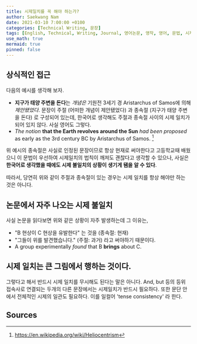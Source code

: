```yaml
---
title: 시제일치를 꼭 해야 하는가?
author: Saekwang Nam
date: 2021-03-10 7:00:00 +0100
categories: [Technical Writing, 문장]
tags: [English, Technical, Writing, Journal, 영어논문, 영작, 영어, 문법, 시제 일치, tense agreement, tense consistency]
use_math: true
mermaid: true
pinned: false
---
```


## 상식적인 접근
다음의 예시를 생각해 보자.
- **지구가 태양 주변을 돈다**는 *개념은* 기원전 3세기 경 Aristarchus of Samos에 의해 *제안됐었다*.
문장이 주절 (어떠한 개념이 제안됐었다) 과 종속절 (지구가 태양 주변을 돈다) 로 구성되어 있는데, 한국어로 생각해도 주절과 종속절 사이의 시제 일치가 되어 있지 않다. 사실 영어도 그렇다.
- *The notion* **that the Earth revolves around the Sun** *had been proposed* as early as the 3rd century BC by Aristarchus of Samos. [^fn_1]

위 예시의 종속절은 사실로 인정된 문장이므로 항상 현재로 써야한다고 고등학교때 배웠으니 이 문법이 우선하여 시제일치의 법칙이 깨져도 괜찮다고 생각할 수 있으나, 사실은 **한국어로 생각했을 때에도 시제 불일치의 상황이 생기게 됌을 알 수 있다**.

따라서, 당연히 위와 같이 주절과 종속절이 있는 경우는 시제 일치를 항상 해야만 하는 것은 아니다.

## 논문에서 자주 나오는 시제 불일치
사실 논문을 읽다보면 위와 같은 상황이 자주 발생하는데 그 이유는,
- "B 현상이 C 현상을 유발한다" 는 것을 (종속절: 현재)
- "그들이 위를 발견했습니다." (주절: 과거) 라고 써야하기 때문이다.
- A group experimentally *found* that B **brings** about C.

## 시제 일치는 큰 그림에서 행하는 것이다.
그렇다고 해서 반드시 시제 일치를 무시해도 된다는 말은 아니다. And, but 등의 등위 접속사로 연결되는 두개의 다른 문장에서는 시제일치가 반드시 필요하다. 또한 문단 안에서 전체적인 시제의 일관도 필요하다. 이를 일컬어 'tense consistency' 라 한다. 

## Sources
[^fn_1]: https://en.wikipedia.org/wiki/Heliocentrism